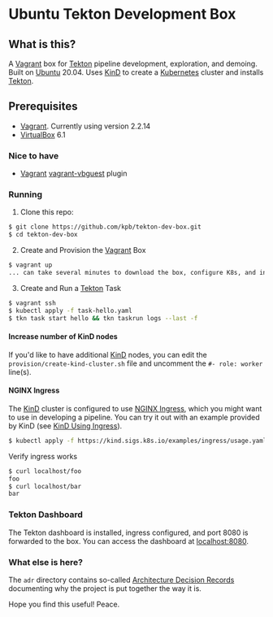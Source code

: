 # Ubuntu Tekton Development Box

## What is this?

A [Vagrant][vagrant] box for [Tekton][tekton] pipeline development, exploration, and demoing. Built on
[Ubuntu][ubuntu] 20.04. Uses [KinD][kind] to create a [Kubernetes][k8s] cluster and installs [Tekton][tekton].

## Prerequisites

- [Vagrant][vagrant]. Currently using version 2.2.14
- [VirtualBox][virtbox] 6.1

### Nice to have
- [Vagrant][vagrant] [vagrant-vbguest][vbguest] plugin

### Running

1. Clone this repo:

```bash
$ git clone https://github.com/kpb/tekton-dev-box.git
$ cd tekton-dev-box
```

2. Create and Provision the [Vagrant][vagrant] Box

```bash
$ vagrant up
... can take several minutes to download the box, configure K8s, and install Tekton
```
3. Create and Run a [Tekton][tekton] Task

```bash
$ vagrant ssh
$ kubectl apply -f task-hello.yaml
$ tkn task start hello && tkn taskrun logs --last -f
```

#### Increase number of KinD nodes

If you'd like to have additional [KinD][kind] nodes, you can edit the `provision/create-kind-cluster.sh` file and
uncomment the `#- role: worker` line(s).

#### NGINX Ingress

The [KinD][kind] cluster is configured to use [NGINX Ingress][nginx-ingress], which you might want to use in developing
a pipeline. You can try it out with an example provided by KinD (see [KinD Using Ingress][kind-ingress]).

```bash
$ kubectl apply -f https://kind.sigs.k8s.io/examples/ingress/usage.yaml
```

Verify ingress works

```bash
$ curl localhost/foo
foo
$ curl localhost/bar
bar
```

### Tekton Dashboard

The Tekton dashboard is installed, ingress configured, and port 8080 is forwarded to the box. You can access the
dashboard at <localhost:8080>.

### What else is here?

The `adr` directory contains so-called [Architecture Decision Records][adr] documenting why the project is put together
the way it is.

Hope you find this useful! Peace.


<!-- refs -->

[adr]: https://cognitect.com/blog/2011/11/15/documenting-architecture-decisions "adder's"
[k8s]: https://kubernetes.io "K8s Homepage"
[kind-ingress]: https://kind.sigs.k8s.io/docs/user/ingress/#ingress-nginx
[kind]: https://kind.sigs.k8s.io/ "KinD Homepage"
[nginx-ingress]: https://kubernetes.github.io/ingress-nginx/
[tekton]: https://tekton.dev "Tekton Homepage"
[ubuntu]: https://ubuntu.com/
[vagrant]: https://www.vagrantup.com/ "Vagrant Homepage"
[vbguest]: https://github.com/dotless-de/vagrant-vbguest "vbguest github page"
[virtbox]: https://www.virtualbox.org/ "Virtual Box Homepage"
